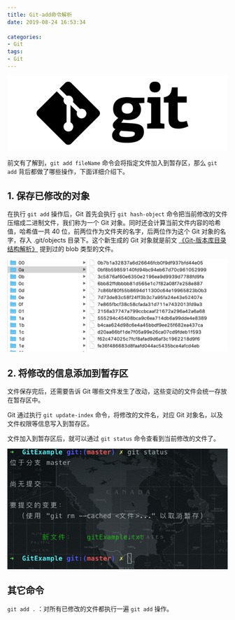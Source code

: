 ```yaml
---
title: Git-add命令解析
date: 2019-08-24 16:53:34

categories:
- Git
tags:
- Git
---
```

![git_logo](https://raw.githubusercontent.com/ChiRenhua/Resource/master/WebImage/Git/git_logo.png)

前文有了解到，`git add fileName` 命令会将指定文件加入到暂存区，那么 `git add` 背后都做了哪些操作，下面详细介绍下。

<!-- more -->

## 1. 保存已修改的对象
在执行 `git add` 操作后，Git 首先会执行 `git hash-object` 命令把当前修改的文件压缩成二进制文件，我们称为一个 Git 对象。同时还会计算当前文件内容的哈希值，哈希值一共 40 位，前两位作为文件夹的名字，后两位作为这个 Git 对象的名字，存入 .git/objects 目录下。这个新生成的 Git 对象就是前文 [《Git-版本库目录结构解析》](http://chirenhua.com/2019/08/24/Git-%E7%89%88%E6%9C%AC%E5%BA%93%E7%9B%AE%E5%BD%95%E7%BB%93%E6%9E%84%E8%A7%A3%E6%9E%90/) 提到过的 blob 类型的文件。

![git_objects](https://raw.githubusercontent.com/ChiRenhua/Resource/master/WebImage/Git/git_objects.png)

## 2. 将修改的信息添加到暂存区
文件保存完后，还需要告诉 Git 哪些文件发生了改动，这些变动的文件会统一存放在暂存区中。

Git 通过执行 `git update-index` 命令，将修改的文件名，对应 Git 对象名，以及文件权限等信息写入到暂存区。

文件加入到暂存区后，就可以通过 `git status` 命令查看到当前修改的文件了。

![git_status](https://raw.githubusercontent.com/ChiRenhua/Resource/master/WebImage/Git/git_status.png)

## 其它命令
`git add .` ：对所有已修改的文件都执行一遍 `git add` 操作。
